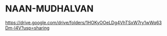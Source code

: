 # NAAN-MUDHALVAN
https://drive.google.com/drive/folders/1HOKyOOeLDg4VhTSxW7ry1wWq63Dm-l4V?usp=sharing
